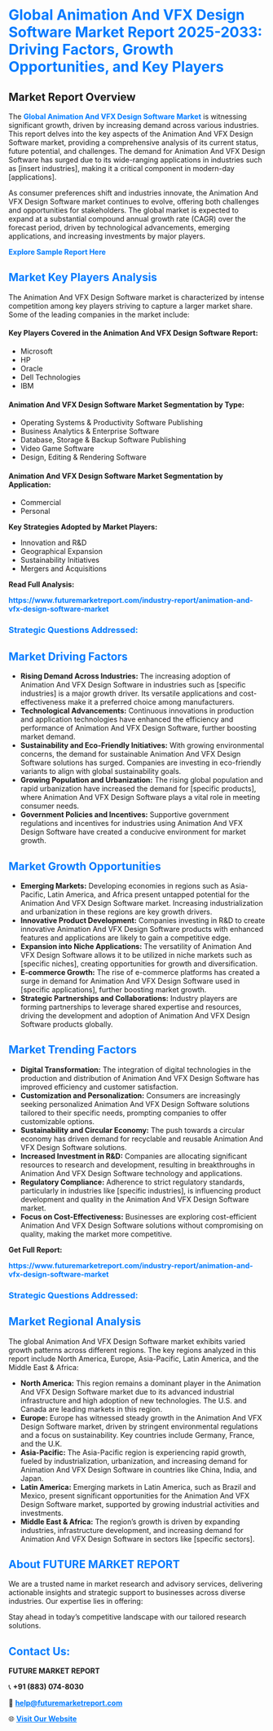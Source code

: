 <h1 style="color: #007BFF;">Global Animation And VFX Design Software Market Report 2025-2033: Driving Factors, Growth Opportunities, and Key Players</h1>

<section id="overview">
<h2>Market Report Overview</h2>
<p>The <a href="https://www.futuremarketreport.com/industry-report/animation-and-vfx-design-software-market" style="color: #007BFF; text-decoration: none;"><strong>Global Animation And VFX Design Software Market</strong></a> is witnessing significant growth, driven by increasing demand across various industries. This report delves into the key aspects of the Animation And VFX Design Software market, providing a comprehensive analysis of its current status, future potential, and challenges. The demand for Animation And VFX Design Software has surged due to its wide-ranging applications in industries such as [insert industries], making it a critical component in modern-day [applications].</p>
<p>As consumer preferences shift and industries innovate, the Animation And VFX Design Software market continues to evolve, offering both challenges and opportunities for stakeholders. The global market is expected to expand at a substantial compound annual growth rate (CAGR) over the forecast period, driven by technological advancements, emerging applications, and increasing investments by major players.</p>
</section>

<section id="overview">
<p><a href="https://www.futuremarketreport.com/request-sample/reportId=34588" style="color: #007BFF; text-decoration: none;"><strong>Explore Sample Report Here</strong></a></p>
</section>

<section id="key-players">
<h2 style="color: #007BFF;">Market Key Players Analysis</h2>
<p>The Animation And VFX Design Software market is characterized by intense competition among key players striving to capture a larger market share. Some of the leading companies in the market include:</p>
<h4>Key Players Covered in the Animation And VFX Design Software Report:</h4>
<ul><li>Microsoft</li><li>HP</li><li>Oracle</li><li>Dell Technologies</li><li>IBM</li></ul>
<h4>Animation And VFX Design Software Market Segmentation by Type:</h4>
<ul><li>Operating Systems &amp; Productivity Software Publishing</li><li>Business Analytics &amp; Enterprise Software</li><li>Database, Storage &amp; Backup Software Publishing</li><li>Video Game Software</li><li>Design, Editing &amp; Rendering Software</li></ul>

<h4>Animation And VFX Design Software Market Segmentation by Application:</h4>
<ul><li>Commercial</li><li>Personal</li></ul>
<p><strong>Key Strategies Adopted by Market Players:</strong></p>
<ul>
<li>Innovation and R&D</li>
<li>Geographical Expansion</li>
<li>Sustainability Initiatives</li>
<li>Mergers and Acquisitions</li>
</ul>
</section>

<section>
<p><strong>Read Full Analysis: </strong></p><a href="https://www.futuremarketreport.com/industry-report/animation-and-vfx-design-software-market" style="color: #007BFF; text-decoration: none;"><strong>https://www.futuremarketreport.com/industry-report/animation-and-vfx-design-software-market</strong></a>
<h3 style="color: #007BFF;">Strategic Questions Addressed:</h3>
</section>

<section id="driving-factors">
<h2 style="color: #007BFF;">Market Driving Factors</h2>
<ul>
<li><strong>Rising Demand Across Industries:</strong> The increasing adoption of Animation And VFX Design Software in industries such as [specific industries] is a major growth driver. Its versatile applications and cost-effectiveness make it a preferred choice among manufacturers.</li>
<li><strong>Technological Advancements:</strong> Continuous innovations in production and application technologies have enhanced the efficiency and performance of Animation And VFX Design Software, further boosting market demand.</li>
<li><strong>Sustainability and Eco-Friendly Initiatives:</strong> With growing environmental concerns, the demand for sustainable Animation And VFX Design Software solutions has surged. Companies are investing in eco-friendly variants to align with global sustainability goals.</li>
<li><strong>Growing Population and Urbanization:</strong> The rising global population and rapid urbanization have increased the demand for [specific products], where Animation And VFX Design Software plays a vital role in meeting consumer needs.</li>
<li><strong>Government Policies and Incentives:</strong> Supportive government regulations and incentives for industries using Animation And VFX Design Software have created a conducive environment for market growth.</li>
</ul>
</section>

<section id="growth-opportunities">
<h2 style="color: #007BFF;">Market Growth Opportunities</h2>
<ul>
<li><strong>Emerging Markets:</strong> Developing economies in regions such as Asia-Pacific, Latin America, and Africa present untapped potential for the Animation And VFX Design Software market. Increasing industrialization and urbanization in these regions are key growth drivers.</li>
<li><strong>Innovative Product Development:</strong> Companies investing in R&D to create innovative Animation And VFX Design Software products with enhanced features and applications are likely to gain a competitive edge.</li>
<li><strong>Expansion into Niche Applications:</strong> The versatility of Animation And VFX Design Software allows it to be utilized in niche markets such as [specific niches], creating opportunities for growth and diversification.</li>
<li><strong>E-commerce Growth:</strong> The rise of e-commerce platforms has created a surge in demand for Animation And VFX Design Software used in [specific applications], further boosting market growth.</li>
<li><strong>Strategic Partnerships and Collaborations:</strong> Industry players are forming partnerships to leverage shared expertise and resources, driving the development and adoption of Animation And VFX Design Software products globally.</li>
</ul>
</section>

<section id="trending-factors">
<h2 style="color: #007BFF;">Market Trending Factors</h2>
<ul>
<li><strong>Digital Transformation:</strong> The integration of digital technologies in the production and distribution of Animation And VFX Design Software has improved efficiency and customer satisfaction.</li>
<li><strong>Customization and Personalization:</strong> Consumers are increasingly seeking personalized Animation And VFX Design Software solutions tailored to their specific needs, prompting companies to offer customizable options.</li>
<li><strong>Sustainability and Circular Economy:</strong> The push towards a circular economy has driven demand for recyclable and reusable Animation And VFX Design Software solutions.</li>
<li><strong>Increased Investment in R&D:</strong> Companies are allocating significant resources to research and development, resulting in breakthroughs in Animation And VFX Design Software technology and applications.</li>
<li><strong>Regulatory Compliance:</strong> Adherence to strict regulatory standards, particularly in industries like [specific industries], is influencing product development and quality in the Animation And VFX Design Software market.</li>
<li><strong>Focus on Cost-Effectiveness:</strong> Businesses are exploring cost-efficient Animation And VFX Design Software solutions without compromising on quality, making the market more competitive.</li>
</ul>
</section>

<section>
<p><strong>Get Full Report: </strong></p><a href="https://www.futuremarketreport.com/industry-report/animation-and-vfx-design-software-market" style="color: #007BFF; text-decoration: none;"><strong>https://www.futuremarketreport.com/industry-report/animation-and-vfx-design-software-market</strong></a>
<h3 style="color: #007BFF;">Strategic Questions Addressed:</h3>
</section>


<section id="regional-analysis">
<h2 style="color: #007BFF;">Market Regional Analysis</h2>
<p>The global Animation And VFX Design Software market exhibits varied growth patterns across different regions. The key regions analyzed in this report include North America, Europe, Asia-Pacific, Latin America, and the Middle East & Africa:</p>
<ul>
<li><strong>North America:</strong> This region remains a dominant player in the Animation And VFX Design Software market due to its advanced industrial infrastructure and high adoption of new technologies. The U.S. and Canada are leading markets in this region.</li>
<li><strong>Europe:</strong> Europe has witnessed steady growth in the Animation And VFX Design Software market, driven by stringent environmental regulations and a focus on sustainability. Key countries include Germany, France, and the U.K.</li>
<li><strong>Asia-Pacific:</strong> The Asia-Pacific region is experiencing rapid growth, fueled by industrialization, urbanization, and increasing demand for Animation And VFX Design Software in countries like China, India, and Japan.</li>
<li><strong>Latin America:</strong> Emerging markets in Latin America, such as Brazil and Mexico, present significant opportunities for the Animation And VFX Design Software market, supported by growing industrial activities and investments.</li>
<li><strong>Middle East & Africa:</strong> The region’s growth is driven by expanding industries, infrastructure development, and increasing demand for Animation And VFX Design Software in sectors like [specific sectors].</li>
</ul>
</section>

<footer>
<h2 style="color: #007BFF;">About FUTURE MARKET REPORT</h2>
<p>We are a trusted name in market research and advisory services, delivering actionable insights and strategic support to businesses across diverse industries. Our expertise lies in offering:</p>

<p>Stay ahead in today’s competitive landscape with our tailored research solutions.</p>

<h2 style="color: #007BFF;">Contact Us:</h2>
<p><strong>FUTURE MARKET REPORT</strong></p>
<p>📞 <strong>+91 (883) 074-8030</strong></p>
<p>📧 <strong><a href="mailto:help@futuremarketreport.com" style="color: #007BFF;">help@futuremarketreport.com</a></strong></p>
<p>🌐 <strong><a href="https://www.futuremarketreport.com/" style="color: #007BFF;">Visit Our Website</a></strong></p>
</footer>